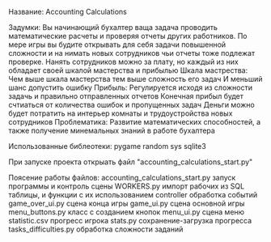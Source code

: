 Название:
    Accounting Calculations

Задумки:
    Вы начинающий бухалтер ваща задача проводить математические расчеты и проверяя отчеты других работников.
    По мере игры вы будите открывать для себя задачи повышенной сложности и на нимать новых сотрудников чьи отчеты тоже подлежат проверке.
    Нанять сотрудников можно за плату, но каждый из них обладает своей шкалой мастерства и прибылью
        Шкала мастрества:
            Чем выше шкала мастерства тем выше сложность его задач
            И меньший шанс допустить ошибку
        Прибыль:
            Регулируется исходя из сложности задачь и правильно отправленных отчетов
            Конечная прибыл будет счтиаться от количества ошибок и пропущенных задач
    Деньги можно будет потратить на интерьер комнаты и трудоустройства новых сотрудников
Проблематика:
    Развитие математических способностей, а также получение минемальных знаний в работе бухалтера

Использованные библеотеки:
    pygame
    random
    sys
    sqlite3

При запуске проекта открыать файл "accounting_calculations_start.py"

Поясение работы файлов:
    accounting_calculations_start.py запуск программы и контроль сцены
    WORKERS.py импорт рабочих из SQL таблицы, и функции с их использованием
    controller обработка событий
    game_over_ui.py сцена конца игры
    game_ui.py сцена основной игры
    menu_buttons.py класс с созданием кнопок
    menu_ui.py сцена меню
    statistic.csv прогресс игрока
    stats.py сохранение-загрузка прогресса
    tasks_difficulties.py обработка сложности заданий
